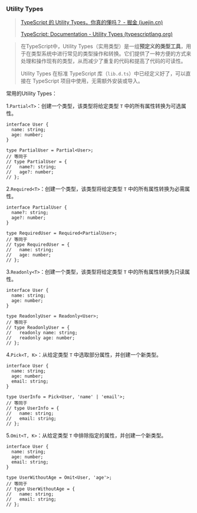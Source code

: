 ### Utility Types

>[TypeScript 的 Utility Types，你真的懂吗？ - 掘金 (juejin.cn)](https://juejin.cn/post/6970083128345903135)
>
>[TypeScript: Documentation - Utility Types (typescriptlang.org)](https://www.typescriptlang.org/docs/handbook/utility-types.html)

>在TypeScript中，Utility Types（实用类型）是一组**预定义的类型工具**，用于在类型系统中进行常见的类型操作和转换。它们提供了一种方便的方式来处理和操作现有的类型，从而减少了重复的代码和提高了代码的可读性。
>
>Utility Types 在标准 TypeScript 库（`lib.d.ts`）中已经定义好了，可以直接在 TypeScript 项目中使用，无需额外安装或导入。

常用的Utility Types：

1.`Partial<T>`：创建一个类型，该类型将给定类型 `T` 中的所有属性转换为可选属性。

```tsx
interface User {
  name: string;
  age: number;
}

type PartialUser = Partial<User>;
// 等同于
// type PartialUser = {
//   name?: string;
//   age?: number;
// };
```

2.`Required<T>`：创建一个类型，该类型将给定类型 `T` 中的所有属性转换为必需属性。

````tsx
interface PartialUser {
  name?: string;
  age?: number;
}

type RequiredUser = Required<PartialUser>;
// 等同于
// type RequiredUser = {
//   name: string;
//   age: number;
// };
````



3.`Readonly<T>`：创建一个类型，该类型将给定类型 `T` 中的所有属性转换为只读属性。

```tsx
interface User {
  name: string;
  age: number;
}

type ReadonlyUser = Readonly<User>;
// 等同于
// type ReadonlyUser = {
//   readonly name: string;
//   readonly age: number;
// };
```



4.`Pick<T, K>`：从给定类型 `T` 中选取部分属性，并创建一个新类型。

````tsx
interface User {
  name: string;
  age: number;
  email: string;
}

type UserInfo = Pick<User, 'name' | 'email'>;
// 等同于
// type UserInfo = {
//   name: string;
//   email: string;
// };
````



5.`Omit<T, K>`：从给定类型 `T` 中排除指定的属性，并创建一个新类型。

````tsx
interface User {
  name: string;
  age: number;
  email: string;
}

type UserWithoutAge = Omit<User, 'age'>;
// 等同于
// type UserWithoutAge = {
//   name: string;
//   email: string;
// };
````

